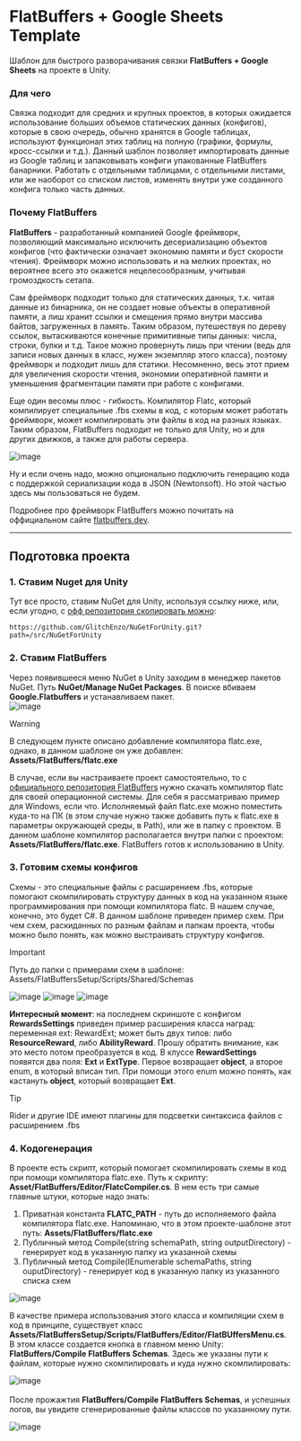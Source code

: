# FlatBuffers + Google Sheets Template

Шаблон для быстрого разворачивания связки **FlatBuffers + Google Sheets** на проекте в Unity.

### Для чего
Связка подходит для средних и крупных проектов, в которых ожидается использование больших объемов статических данных (конфигов),
которые в свою очередь, обычно хранятся в Google таблицах, используют функционал этих таблиц на полную (графики, формулы, кросс-ссылки и т.д.).
Данный шаблон позволяет импортировать данные из Google таблиц и запаковывать конфиги упакованные FlatBuffers банарники. 
Работать с отдельными таблицами, с отдельными листами, или же наоборот со списком листов, изменять внутри уже созданного конфига только часть данных.

### Почему FlatBuffers
**FlatBuffers** - разработанный компанией Google фреймворк, позволяющий максимально исключить десериализацию объектов конфигов (что фактически означает экономию памяти и буст скорости чтения). 
Фреймворк можно использовать и на мелких проектах, но вероятнее всего это окажется нецелесообразным, учитывая громоздкость сетапа.<br>

Сам фреймворк подходит только для статических данных, т.к. читая данные из бинарника, он не создает новые объекты в оперативной памяти, а лиш хранит ссылки и смещения прямо внутри массива байтов, загруженных в память.
Таким образом, путешествуя по дереву ссылок, вытаскиваются конечные примитивные типы данных: числа, строки, булки и т.д. 
Такое можно провернуть лишь при чтении (ведь для записи новых данных в класс, нужен экземпляр этого класса), поэтому фреймворк и подходит лишь для статики. 
Несомненно, весь этот прием для увеличения скорости чтения, экономии оперативной памяти и уменьшения фрагментации памяти при работе с конфигами.<br>

Еще один весомы плюс - гибкость. Компилятор Flatс, который компилирует специальные .fbs схемы в код, с которым может работать фреймворк, может компилировать эти файлы в код на разных языках.
Таким образом, FlatBuffers подходит не только для Unity, но и для других движков, а также для работы сервера.<br>

![image](https://github.com/user-attachments/assets/ceec8272-e7dc-4cb1-b725-f72f2e00b766)

Ну и если очень надо, можно опционально подключить генерацию кода с поддержкой сериализации кода в JSON (Newtonsoft). Но этой частью здесь мы пользоваться не будем.

Подробнее про фреймворк FlatBuffers можно почитать на оффициальном сайте [flatbuffers.dev](https://flatbuffers.dev/).

___

## Подготовка проекта

### 1. Ставим Nuget для Unity
Тут все просто, ставим NuGet для Unity, используя ссылку ниже, или, если угодно, с [офф репозитория скопировать можно](https://github.com/GlitchEnzo/NuGetForUnity):
```
https://github.com/GlitchEnzo/NuGetForUnity.git?path=/src/NuGetForUnity
```

### 2. Ставим FlatBuffers
Через появившееся меню NuGet в Unity заходим в менеджер пакетов NuGet. Путь **NuGet/Manage NuGet Packages**. В поиске вбиваем **Google.Flatbuffers** и устанавливаем пакет.
<br>
![image](https://github.com/user-attachments/assets/3e1fe5aa-2ee3-4fd0-9715-1abcc791b93f)

> [!WARNING]
> В следующем пункте описано добавление компилятора flatc.exe, однако, в данном шаблоне он уже добавлен: **Assets/FlatBuffers/flatc.exe**

В случае, если вы настраиваете проект самостоятельно, то с [официального репозитория FlatBuffers](https://github.com/google/flatbuffers/releases) нужно скачать компилятор flatc для своей операционной системы. Для себя я рассматриваю пример для Windows, если что.
Исполняемый файл flatc.exe можно поместить куда-то на ПК (в этом случае нужно также добавить путь к flatc.exe в параметры окружающей среды, в Path), или же в папку с проектом. В данном шаблоне компилятор располагается внутри папки с проектом: **Assets/FlatBuffers/flatc.exe**.
FlatBuffers готов к использованию в Unity.

### 3. Готовим схемы конфигов
Схемы - это специальные файлы с расширением .fbs, которые помогают скомпилировать структуру данных в код на указанном языке программирования при помощи компилятора flatc. В нашем случае, конечно, это будет C#.
В данном шаблоне приведен пример схем. При чем схем, раскиданных по разным файлам и папкам проекта, чтобы можно было понять, как можно выстраивать структуру конфигов.

> [!IMPORTANT]
> Путь до папки с примерами схем в шаблоне: Assets/FlatBuffersSetup/Scripts/Shared/Schemas

![image](https://github.com/user-attachments/assets/c9aafa14-7860-46e2-9348-e7d2b41f064a)
![image](https://github.com/user-attachments/assets/fb76a04a-4507-4ea4-968f-90512f6784bd)
![image](https://github.com/user-attachments/assets/54b59fb5-12a5-4b6c-b781-15050227c7ed)

**Интересный момент**: на последнем скриншоте с конфигом **RewardsSettings** приведен пример расширения класса наград: переменная ext: RewardExt; может быть двух типов: либо **ResourceReward**, либо **AbilityReward**.
Прошу обратить внимание, как это место потом преобразуется в код. В клуссе **RewardSettings** появятся два поля: **Ext** и **ExtType**. Первое возвращает **object**, а второе enum, в который вписан тип. При помощи этого enum можно понять, как кастануть **object**, который возвращает **Ext**.

> [!TIP]
> Rider и другие IDE имеют плагины для подсветки синтаксиса файлов с расширением .fbs

### 4. Кодогенерация
В проекте есть скрипт, который помогает скомпилировать схемы в код при помощи компилятора flatc.exe. Путь к скрипту: **Asset/FlatBuffers/Editor/FlatcCompiler.cs**. 
В нем есть три самые главные штуки, которые надо знать:
1. Приватная константа **FLATC_PATH** - путь до исполняемого файла компилятора flatc.exe. Напоминаю, что в этом проекте-шаблоне этот путь: **Assets/FlatBuffers/flatc.exe**
2. Публичный метод Compile(string schemaPath, string outputDirectory) - генерирует код в указанную папку из указанной схемы
3. Публичный метод Compile(IEnumerable<string> schemaPaths, string ouputDirectory) - генерирует код в указанную папку из указанного списка схем
   
![image](https://github.com/user-attachments/assets/09c50655-2653-4537-ba8d-f42884706e1a)

В качестве примера использования этого класса и компиляции схем в код в принципе, существует класс **Assets/FlatBuffersSetup/Scripts/FlatBuffers/Editor/FlatBUffersMenu.cs**.
В этом классе создается кнопка в главном меню Unity: **FlatBuffers/Compile FlatBuffers Schemas**. Здесь же указаны пути к файлам, которые нужно скомпилировать и куда нужно скомпилировать:

![image](https://github.com/user-attachments/assets/fe98e841-ee42-4332-b60d-22aab45a2dfa)
<br><br>
После прожажтия **FlatBuffers/Compile FlatBuffers Schemas**, и успешных логов, вы увидите сгенерированные файлы классов по указанному пути.

![image](https://github.com/user-attachments/assets/1cf86ba4-7fb6-4d48-b812-cf5502301034)








